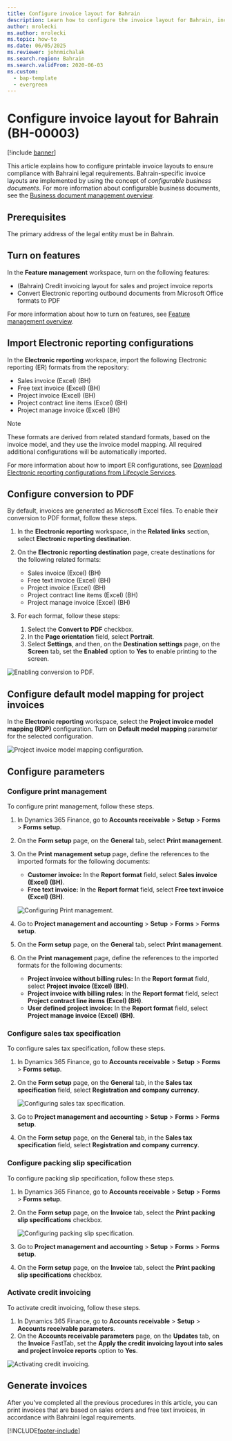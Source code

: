 ```yaml
---
title: Configure invoice layout for Bahrain
description: Learn how to configure the invoice layout for Bahrain, including prerequisites and outlines on turning on features and importing configurations.
author: mrolecki
ms.author: mrolecki
ms.topic: how-to
ms.date: 06/05/2025
ms.reviewer: johnmichalak
ms.search.region: Bahrain
ms.search.validFrom: 2020-06-03
ms.custom: 
  - bap-template
  - evergreen
---
```


# Configure invoice layout for Bahrain (BH-00003)

[!include [banner](../../includes/banner.md)]

This article explains how to configure printable invoice layouts to ensure compliance with Bahraini legal requirements. Bahrain-specific invoice layouts are implemented by using the concept of *configurable business documents*. For more information about configurable business documents, see the [Business document management overview](../../../fin-ops-core/dev-itpro/analytics/er-business-document-management.md). 

## Prerequisites

The primary address of the legal entity must be in Bahrain.

## <a id="features"></a>Turn on features

In the **Feature management** workspace, turn on the following features:

- (Bahrain) Credit invoicing layout for sales and project invoice reports
- Convert Electronic reporting outbound documents from Microsoft Office formats to PDF

For more information about how to turn on features, see [Feature management overview](../../../fin-ops-core/fin-ops/get-started/feature-management/feature-management-overview.md).

## <a id="ERConfigs"></a>Import Electronic reporting configurations

In the **Electronic reporting** workspace, import the following Electronic reporting (ER) formats from the repository:

- Sales invoice (Excel) (BH)
- Free text invoice (Excel) (BH)
- Project invoice (Excel) (BH)
- Project contract line items (Excel) (BH)
- Project manage invoice (Excel) (BH)

> [!NOTE]
> These formats are derived from related standard formats, based on the invoice model, and they use the invoice model mapping. All required additional configurations will be automatically imported.

For more information about how to import ER configurations, see [Download Electronic reporting configurations from Lifecycle Services](../../../fin-ops-core/dev-itpro/analytics/download-electronic-reporting-configuration-lcs.md).

## Configure conversion to PDF

By default, invoices are generated as Microsoft Excel files. To enable their conversion to PDF format, follow these steps.

1. In the **Electronic reporting** workspace, in the **Related links** section, select **Electronic reporting destination**.
1. On the **Electronic reporting destination** page, create destinations for the following related formats:

    - Sales invoice (Excel) (BH)
    - Free text invoice (Excel) (BH)
    - Project invoice (Excel) (BH)
    - Project contract line items (Excel) (BH)
    - Project manage invoice (Excel) (BH)
 
1. For each format, follow these steps:

    1. Select the **Convert to PDF** checkbox.
    1. In the **Page orientation** field, select **Portrait**.
    1. Select **Settings**, and then, on the **Destination settings** page, on the **Screen** tab, set the **Enabled** option to **Yes** to enable printing to the screen.

![Enabling conversion to PDF.](../media/emea-bhr-pdf.jpg)

## Configure default model mapping for project invoices

In the **Electronic reporting** workspace, select the **Project invoice model mapping (RDP)** configuration. Turn on **Default model mapping** parameter for the selected configuration.

![Project invoice model mapping configuration.](../media/invoice-model-tree.png)

## Configure parameters

### Configure print management

To configure print management, follow these steps.

1. In Dynamics 365 Finance, go to **Accounts receivable** \> **Setup** \> **Forms** \> **Forms setup**.
1. On the **Form setup** page, on the **General** tab, select **Print management**.
1. On the **Print management setup** page, define the references to the imported formats for the following documents:

    - **Customer invoice:** In the **Report format** field, select **Sales invoice (Excel) (BH)**.
    - **Free text invoice:** In the **Report format** field, select **Free text invoice (Excel) (BH)**.

    ![Configuring Print management.](../media/emea-bhr-print_management.jpg)

1. Go to **Project management and accounting** \> **Setup** \> **Forms** \> **Forms setup**.
1. On the **Form setup** page, on the **General** tab, select **Print management**.
1. On the **Print management** page, define the references to the imported formats for the following documents:

    - **Project invoice without billing rules:** In the **Report format** field, select **Project invoice (Excel) (BH)**.
    - **Project invoice with billing rules:** In the **Report format** field, select **Project contract line items (Excel) (BH)**.
    - **User defined project invoice:** In the **Report format** field, select **Project manage invoice (Excel) (BH)**.

### Configure sales tax specification

To configure sales tax specification, follow these steps.

1. In Dynamics 365 Finance, go to **Accounts receivable** \> **Setup** \> **Forms** \> **Forms setup**.
1. On the **Form setup** page, on the **General** tab, in the **Sales tax specification** field, select **Registration and company currency**.

    ![Configuring sales tax specification.](../media/emea-bhr-tax-spec.jpg)

1. Go to **Project management and accounting** \> **Setup** \> **Forms** \> **Forms setup**.
1. On the **Form setup** page, on the **General** tab, in the **Sales tax specification** field, select **Registration and company currency**.

### Configure packing slip specification

To configure packing slip specification, follow these steps.

1. In Dynamics 365 Finance, go to **Accounts receivable** \> **Setup** \> **Forms** \> **Forms setup**.
1. On the **Form setup** page, on the **Invoice** tab, select the **Print packing slip specifications** checkbox.

    ![Configuring packing slip specification.](../media/emea-bhr-packing-spec.jpg)

1. Go to **Project management and accounting** \> **Setup** \> **Forms** \> **Forms setup**.
1. On the **Form setup** page, on the **Invoice** tab, select the **Print packing slip specifications** checkbox.

### Activate credit invoicing

To activate credit invoicing, follow these steps.

1. In Dynamics 365 Finance, go to **Accounts receivable** \> **Setup** \> **Accounts receivable parameters**.
1. On the **Accounts receivable parameters** page, on the **Updates** tab, on the **Invoice** FastTab, set the **Apply the credit invoicing layout into sales and project invoice reports** option to **Yes**.

![Activating credit invoicing.](../media/emea-bhr-credit.jpg)

## Generate invoices

After you've completed all the previous procedures in this article, you can print invoices that are based on sales orders and free text invoices, in accordance with Bahraini legal requirements.


[!INCLUDE[footer-include](../../../includes/footer-banner.md)]
